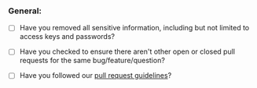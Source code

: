 ### General:

* [ ] Have you removed all sensitive information, including but not limited to access keys and passwords?
* [ ] Have you checked to ensure there aren't other open or closed pull requests for the same bug/feature/question?
* [ ] Have you followed our [pull request guidelines](CONTRIBUTING.md)?


